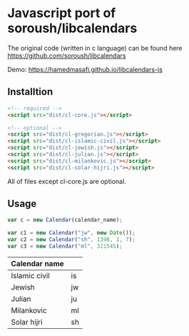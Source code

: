 # Javascript port of soroush/libcalendars

The original code (written in c language) can be found here https://github.com/soroush/libcalendars

Demo: https://hamedmasafi.github.io/libcalendars-js

## Installtion

```html
<!-- required -->
<script src="dist/cl-core.js"></script>

<!-- optional -->
<script src="dist/cl-gregorian.js"></script>
<script src="dist/cl-islamic-civil.js"></script>
<script src="dist/cl-jewish.js"></script>
<script src="dist/cl-julian.js"></script>
<script src="dist/cl-milankovic.js"></script>
<script src="dist/cl-solar-hijri.js"></script>
```
All of files except cl-core.js are optional.

## Usage

```js
var c = new Calendar(calendar_name);
```

```js
var c1 = new Calendar("jw", new Date());
var c2 = new Calendar("sh", 1398, 1, 7);
var c3 = new Calendar("ml", 321545);
```

|Calendar name  |    |
|---------------|----|
|Islamic civil  | is |
|Jewish         | jw |
|Julian         | ju |
|Milankovic     | ml |
|Solar hijri    | sh |
